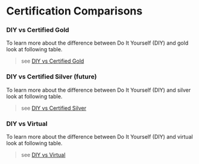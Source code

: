 # Certification Comparisons

### DIY vs Certified Gold
To learn more about the difference between Do It Yourself (DIY) and gold look at following table.

> see [DIY vs Certified Gold](tftech__farming_certifiedgold.md)

### DIY vs Certified Silver (future)

To learn more about the difference between Do It Yourself (DIY) and silver look at following table.

> see [DIY vs Certified Silver](tftech__farming_certifiedsilver.md)

### DIY vs Virtual

To learn more about the difference between Do It Yourself (DIY) and virtual look at following table.

> see [DIY vs Virtual](tftech__farming_virtual.md)